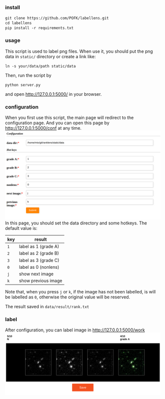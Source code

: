 ### install
```
git clone https://github.com/POFK/labellens.git
cd labellens
pip install -r requirements.txt
```

### usage
This script is used to label png files. When use it, you should put the png data in `static/` directory or create a link like:
```
ln -s your/data/path static/data
```
Then, run the script by
```
python server.py
```
and open http://127.0.0.1:5000/ in your browser.

### configuration
When you first use this script, the main page will redirect to the configuration page. And you can open this page by http://127.0.0.1:5000/conf at any time.
<img  border="0" src="./exam/0.png" style="text-align:center;">
In this page, you should set the data directory and some hotkeys. The default value is:

| key          |  result            |
| ------------ | -------------------|
| `1`          | label as 1 (grade A)|
| `2`          | label as 2 (grade B)|
| `3`          | label as 3 (grade C)|
| `0`          | label as 0 (nonlens)|
| `j`          | show next image    |
| `k`          | show previous image|

Note that, when you press `j` or `k`, if the image has not been labelled, is will be labelled as `0`, otherwise the original value will be reserved.

The result saved in `data/result/rank.txt`


### label
After configuration, you can label image in http://127.0.0.1:5000/work
<img  border="0" src="./exam/1.png" style="text-align:center;">
